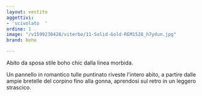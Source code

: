 ```yaml
---
layout: vestito
aggettivi:
- 'scivolato  '
ordine: 1
image: "/v1599230428/viterbo/11-Solid-Gold-REM1528_h7ydun.jpg"
brand: boho

---
```

Abito da sposa stile boho chic dalla linea morbida. 

Un pannello in romantico tulle puntinato riveste l'intero abito, a partire dalle ampie bretelle del corpino fino alla gonna, aprendosi sul retro in un leggero strascico.